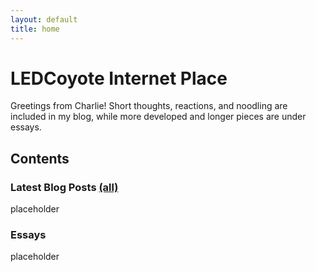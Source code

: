 ```yaml
---
layout: default
title: home
---
```


# LEDCoyote Internet Place
Greetings from Charlie! Short thoughts, reactions, and noodling are included in my blog, while more developed and longer pieces are under essays.

## Contents

### Latest Blog Posts [(all)](/blog)
placeholder

### Essays
placeholder